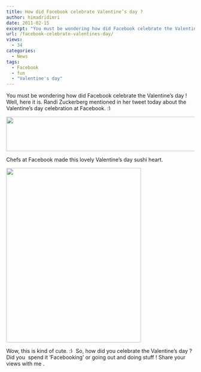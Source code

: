 ```yaml
---
title: How did Facebook celebrate Valentine’s day ?
author: himadridimri
date: 2011-02-15
excerpt: "You must be wondering how did Facebook celebrate the Valentine's day ! Well, here it is. Randi Zuckerberg mentioned in her tweet today about the Valentine's day celebration at Facebook. :) "
url: /facebook-celebrate-valentines-day/
views:
  - 34
categories:
  - News
tags:
  - Facebook
  - fun
  - "Valentine's day"
---
```

You must be wondering how did Facebook celebrate the Valentine&#8217;s day ! Well, here it is. Randi Zuckerberg mentioned in her tweet today about the Valentine&#8217;s day celebration at Facebook. <img src="http://devilsworkshop.org/wp-includes/images/smilies/simple-smile.png" alt=":)" class="wp-smiley" style="height: 1em; max-height: 1em;" />

[<img class="alignnone size-full wp-image-5761" src="http://cdn.devilsworkshop.org/files/2011/02/Randi-Zuckerbergs-tweet.png" alt="" width="537" height="92" />][1]

Chefs at Facebook made this lovely Valentine&#8217;s day sushi heart.

[<img class="alignnone size-full wp-image-5762" src="http://cdn.devilsworkshop.org/files/2011/02/Faceook-valentine.png" alt="" width="360" height="466" />][2]

Wow, this is kind of cute. <img src="http://devilsworkshop.org/wp-includes/images/smilies/simple-smile.png" alt=":)" class="wp-smiley" style="height: 1em; max-height: 1em;" /> So, how did you celebrate the Valentine&#8217;s day ? Did you  spend it &#8216;Facebooking&#8217; or going out and doing stuff ! Share your views with me .

 [1]: http://cdn.devilsworkshop.org/files/2011/02/Randi-Zuckerbergs-tweet.png
 [2]: http://cdn.devilsworkshop.org/files/2011/02/Faceook-valentine.png
